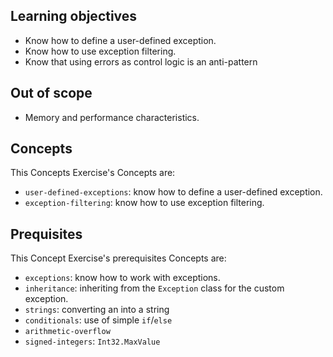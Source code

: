 ## Learning objectives

- Know how to define a user-defined exception.
- Know how to use exception filtering.
- Know that using errors as control logic is an anti-pattern

## Out of scope

- Memory and performance characteristics.

## Concepts

This Concepts Exercise's Concepts are:

- `user-defined-exceptions`: know how to define a user-defined exception.
- `exception-filtering`: know how to use exception filtering.

## Prequisites

This Concept Exercise's prerequisites Concepts are:

- `exceptions`: know how to work with exceptions.
- `inheritance`: inheriting from the `Exception` class for the custom exception.
- `strings`: converting an into a string
- `conditionals`: use of simple `if`/`else`
- `arithmetic-overflow`
- `signed-integers`: `Int32.MaxValue`
